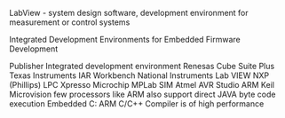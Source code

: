 LabView - system design software, 
development environment for measurement or control systems 


Integrated Development Environments for Embedded Firmware Development

Publisher               Integrated development environment
Renesas	                Cube Suite Plus
Texas Instruments	    IAR Workbench
National Instruments	Lab VIEW
NXP (Phillips)	        LPC Xpresso
Microchip	            MPLab SIM
Atmel	                AVR Studio
ARM	                    Keil Microvision
few processors like ARM also support direct JAVA byte code execution
Embedded C: ARM C/C++ Compiler is of high performance 